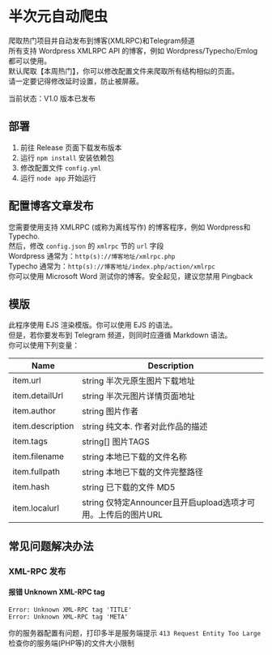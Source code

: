 # 半次元自动爬虫
爬取热门项目并自动发布到博客(XMLRPC)和Telegram频道          
所有支持 Wordpress XMLRPC API 的博客，例如 Wordpress/Typecho/Emlog 都可以使用。     
默认爬取【本周热门】，你可以修改配置文件来爬取所有结构相似的页面。    
请一定要记得修改延时设置，防止被屏蔽。      

当前状态：V1.0 版本已发布
## 部署
1. 前往 Release 页面下载发布版本
2. 运行 `npm install` 安装依赖包
3. 修改配置文件 `config.yml`
4. 运行 `node app` 开始运行
## 配置博客文章发布
您需要使用支持 XMLRPC (或称为离线写作) 的博客程序，例如 Wordpress和Typecho.      
然后，修改 `config.json` 的 `xmlrpc` 节的 `url` 字段   
Wordpress 通常为：`http(s)://博客地址/xmlrpc.php`     
Typecho 通常为：`http(s)://博客地址/index.php/action/xmlrpc`    
你可以使用 Microsoft Word 测试你的博客。安全起见，建议您禁用 Pingback
## 模版
此程序使用 EJS 渲染模版。你可以使用 EJS 的语法。    
但是，若你要发布到 Telegram 频道，则同时应遵循 Markdown 语法。     
你可以使用下列变量：    

| Name       | Description         |
| ---------- | ------------------- |
| item.url   | string 半次元原生图片下载地址 |
| item.detailUrl |  string 半次元图片详情页面地址 |
| item.author |  string 图片作者 |
| item.description |  string 纯文本. 作者对此作品的描述 |
| item.tags | string[] 图片TAGS |
| item.filename | string 本地已下载的文件名称 |
| item.fullpath | string 本地已下载的文件完整路径 |
| item.hash | string 已下载的文件 MD5 |
| item.localurl | string 仅特定Announcer且开启upload选项才可用。上传后的图片URL |
## 常见问题解决办法
### XML-RPC 发布
#### 报错 Unknown XML-RPC tag 
```
Error: Unknown XML-RPC tag 'TITLE'    
Error: Unknown XML-RPC tag 'META'   
```
你的服务器配置有问题，打印多半是服务端提示 `413 Request Entity Too Large`     
检查你的服务端(PHP等)的文件大小限制